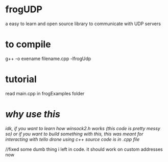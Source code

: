 # frogUDP
 a easy to learn and open source library to communicate with UDP servers

# to compile
g++ -o exename filename.cpp -lfrogUdp

# tutorial
read main.cpp in frogExamples folder

# *why use this*
*idk, if you want to learn how winsock2.h works (this code is pretty messy so) or if you want to build something with this, this was meant for interacting with tello drone using c++
source code is in .cpp file*

//fixed some dumb thing i left in code. it should work on custom addresses now
